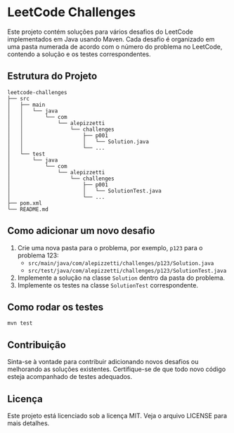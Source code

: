 # LeetCode Challenges

Este projeto contém soluções para vários desafios do LeetCode implementados em Java usando Maven. Cada desafio é organizado em uma pasta numerada de acordo com o número do problema no LeetCode, contendo a solução e os testes correspondentes.

## Estrutura do Projeto

```
leetcode-challenges
├── src
│   ├── main
│   │   └── java
│   │       └── com
│   │           └── alepizzetti
│   │               └── challenges
│   │                   ├── p001
│   │                   │   └── Solution.java
│   │                   └── ...
│   └── test
│       └── java
│           └── com
│               └── alepizzetti
│                   └── challenges
│                       ├── p001
│                       │   └── SolutionTest.java
│                       └── ...
├── pom.xml
└── README.md
```

## Como adicionar um novo desafio

1. Crie uma nova pasta para o problema, por exemplo, `p123` para o problema 123:
   - `src/main/java/com/alepizzetti/challenges/p123/Solution.java`
   - `src/test/java/com/alepizzetti/challenges/p123/SolutionTest.java`
2. Implemente a solução na classe `Solution` dentro da pasta do problema.
3. Implemente os testes na classe `SolutionTest` correspondente.

## Como rodar os testes

```
mvn test
```

## Contribuição

Sinta-se à vontade para contribuir adicionando novos desafios ou melhorando as soluções existentes. Certifique-se de que todo novo código esteja acompanhado de testes adequados.

## Licença

Este projeto está licenciado sob a licença MIT. Veja o arquivo LICENSE para mais detalhes.
